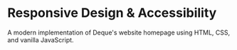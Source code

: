 # Responsive Design & Accessibility

A modern implementation of Deque's website homepage using HTML, CSS, and vanilla JavaScript.
